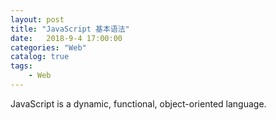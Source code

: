```yaml
---                      
layout: post                      
title: "JavaScript 基本语法"                      
date:   2018-9-4 17:00:00                       
categories: "Web"                      
catalog: true                      
tags:                       
    - Web                      
---            
```

    
JavaScript is a dynamic, functional, object-oriented language.